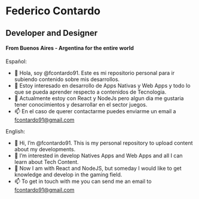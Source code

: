 <h1>Federico Contardo</h1>
<h2>Developer and Designer</h2>
<h4>From Buenos Aires - Argentina for the entire world</h4>


<!--                                                                                                                              -->
Español:
- 👋 Hola, soy @fcontardo91. Este es mi repositorio personal para ir subiendo contenido sobre mis desarrollos.
- 👀 Estoy interesado en desarrollo de Apps Nativas y Web Apps y todo lo que se pueda aprender respecto a contenidos de Tecnologia.
- 🌱 Actualmente estoy con React y NodeJs pero algun dia me gustaria tener conocimientos y desarrollar en el sector juegos.
- 📫 En el caso de querer contactarme puedes enviarme un email a fcontardo91@gmail.com

<!--                                                                                                                              -->
English:
- 👋 Hi, I’m @fcontardo91. This is my personal repository to upload content about my developments.
- 👀 I’m interested in develop Natives Apps and Web Apps and all I can learn about Tech Content. 
- 🌱 Now I am with React and NodeJS, but someday I would like to get knowledge and develop in the gaming field.
- 📫 To get in touch with me you can send me an email to fcontardo91@gmail.com

<!--                                                                                                                              -->

